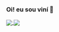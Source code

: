 ### Oi! eu sou viní 👋

<a href="#">
  <img heigth=50%  align="center" src="https://github-readme-stats.vercel.app/api?username=nicius2&show_icons=true&theme=radical">
</a>
<a href="#">
  <img heigth=50% align="center" src="https://github-readme-stats.vercel.app/api/top-langs?username=nicius2&layout=compact&langs_count-16&theme=radical">
</a>

